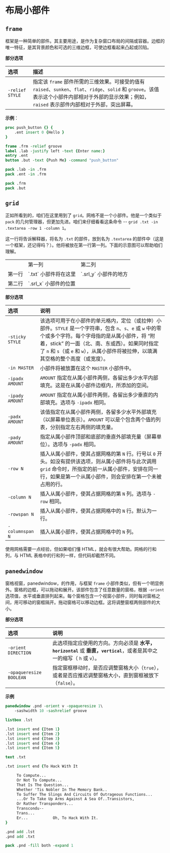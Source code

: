 # 布局小部件

## `frame`

框架是一种简单的部件。其主要用途，是作为复杂窗口布局的间隔或容器。边框的唯一特征，是其背景颜色和可选的三维边框，可使边框看起来凸起或凹陷。

**部分选项**


| 选项 | 描述 |
| :-- | :-- |
| `-relief STYLE` | 指定该 `frame` 部件所需的三维效果。可接受的值有 `raised`、`sunken`、`flat`、`ridge`、`solid` 和 `groove`。该值表示这个小部件内部相对于外部的显示效果；例如，`raised` 表示部件内部相对于外部，突出屏幕。 |

**示例**：


```tcl
proc push_button {} {
	.ent insert 0 {Hello }
}

frame .frm -relief groove
label .lab -justify left -text {Enter name:}
entry .ent
button .but -text {Push Me} -command "push_button"

pack .lab -in .frm
pack .ent -in .frm

pack .frm
pack .but
```



## `grid`


正如所看到的，咱们在这里用到了 `grid`。网格不是一个小部件。他是一个类似于 `pack` 的几何管理器，但更加先进。咱们来仔细看看这条命令 -- `grid .txt -in .textarea -row 1 -column 1`。

这一行将告诉解释器，将名为 `.txt` 的部件，放到名为 `.textarea` 的部件中（这是一个框架，还记得吗？）。他将被放在第一行第一列。下面的示意图可以帮助咱们理解。


<table>
<tr><td></td><td>第一列</td><td>第二列</td></tr>
<tr><td>第一行</td><td>`.txt` 小部件将在这里</td><td>`.srl_y` 小部件的地方</td></tr>
<tr><td>第二行</td><td>`.srl_x` 小部件的位置</td><td></td></tr>
</table>


**部分选项**

| 选项 | 说明 |
| :-- | :-- |
| `-sticky STYLE` | 该选项可用于在小部件的单元格内，定位（或拉伸）小部件。`STYLE` 是一个字符串，包含 `n`、`s`、`e` 或 `w` 中的零个或多个字符。每个字母指的是从属小部件，将 “附着，stick” 的一面（北、南、东或西）。如果同时指定了 `n` 和 `s`（或 `e` 和 `w`），从属小部件将被拉伸，以填满其空格的整个高度（或宽度）。 |
| `-in MASTER` | 小部件将被放置在这个 `MASTER` 小部件中。 |
| `-ipadx AMOUNT` | `AMOUNT` 指定在从属小部件两侧，各留出多少水平内部填充。这是在从属小部件边框内，所添加的空间。 |
| `-ipady AMOUNT` | `AMOUNT` 指定在从属小部件两侧，各留出多少垂直的内部填充。选项与 `-ipadx` 相同。 |
| `-padx AMOUNT` | 该值指定在从属小部件两侧，各留多少水平外部填充（以屏幕单位表示）。`AMOUNT` 可以是个包含两个值的列表，分别指定左右两侧的填充量。 |
| `-pady AMOUNT` | 指定从属小部件顶部和底部的垂直外部填充量（屏幕单位）。选项与 `-padx` 相同。 |
| `-row N` | 插入从属小部件，使其占据网格的第 `N` 行。行号以 `0` 开头。如没有提供该选项，则从属小部件将与此次调用 `grid` 命令时，所指定的前一从属小部件，安排在同一行，如果是第一个从属小部件，则会安排在第一个未被占用的行。 |
| `-column N` | 插入从属小部件，使其占据网格的第 `N` 列。选项与 `-row` 相同。 |
| `-rowspan N` | 插入从属小部件，使其占据网格中的 `N` 行。默认为一行。 |
| `-columnspan N` | 插入从属小部件，使其占据网格中的 `N` 列。 |


使用网格需要一点经验，但如果咱们懂 HTML，就会有很大帮助。网格的行和列，与 HTML 表格中的行和列一样，但代码却截然不同。

## `panedwindow`

窗格视窗，panedwindow，的作用，与框架 `frame` 小部件类似，但有一个明显例外。窗格的边框，可以拖动和展开。该部件包含了任意数量的窗格，根据 `-orient` 选项值，水平或垂直排列起来。每个窗格包含一个视窗小部件，同时每对窗格之间，用可移动的窗框隔开。拖动窗格可以移动边框。这将调整窗框两侧部件的大小。


**部分选项**


| 选项 | 说明 |
| :-- | :-- |
| `-orient DIRECTION` | 此选项指定应使用的方向。方向必须是 **水平，`horizontal`** 或 **垂直，`vertical`**，或者是其中之一的缩写（ `h` 或 `v`）。 |
| `-opaqueresize BOOLEAN` | 指定窗框移动时，是否应调整窗格大小（`true`），或者是否应推迟调整窗格大小，直到窗框被放下（`false`）。 |


**示例**


```tcl
panedwindow .pnd -orient v -opaqueresize 1\
    -sashwidth 10 -sashrelief groove

listbox .lst

.lst insert end {Item 1}
.lst insert end {Item 2}
.lst insert end {Item 3}
.lst insert end {Item 4}
.lst insert end {Item 5}

text .txt

.txt insert end {To Hack With It

     To Compute...
     Or Not To Compute...
     That Is The Question...
     Whether 'Tis Nobler In The Memory Bank..
     To Suffer The Slings And Circuits Of Outrageous Functions...
     ...Or To Take Up Arms Against A Sea Of..Transistors,
     Or Rather Transponders...
     Transcondu--
     Trans...
     Er...           Oh, To Hack With It.
}

.pnd add .lst
.pnd add .txt

pack .pnd -fill both -expand 1
```

